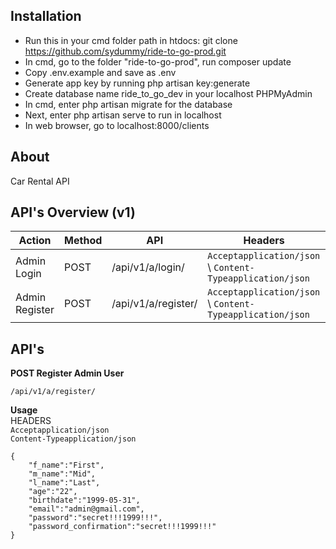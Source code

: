 ## Installation

-   Run this in your cmd folder path in htdocs: git clone https://github.com/sydummy/ride-to-go-prod.git
-   In cmd, go to the folder "ride-to-go-prod", run composer update
-   Copy .env.example and save as .env
-   Generate app key by running php artisan key:generate
-   Create database name ride_to_go_dev in your localhost PHPMyAdmin
-   In cmd, enter php artisan migrate for the database
-   Next, enter php artisan serve to run in localhost
-   In web browser, go to localhost:8000/clients

## About

Car Rental API

## API's Overview (v1)

| Action         | Method | API                 | Headers                                                   |
| -------------- | ------ | ------------------- | --------------------------------------------------------- |
| Admin Login    | POST   | /api/v1/a/login/    | `Acceptapplication/json` \ `Content-Typeapplication/json` |
| Admin Register | POST   | /api/v1/a/register/ | `Acceptapplication/json` \ `Content-Typeapplication/json` |

## API's

**POST Register Admin User**

```
/api/v1/a/register/
```

**Usage**\
HEADERS\
`Acceptapplication/json`\
`Content-Typeapplication/json`

```
{
	"f_name":"First",
	"m_name":"Mid",
	"l_name":"Last",
	"age":"22",
	"birthdate":"1999-05-31",
	"email":"admin@gmail.com",
	"password":"secret!!!1999!!!",
	"password_confirmation":"secret!!!1999!!!"
}
```
